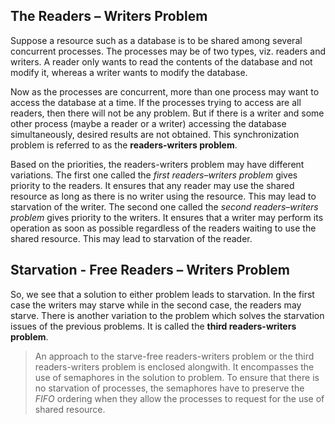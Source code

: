 ## The Readers – Writers Problem
Suppose a resource such as a database is to be shared among several concurrent processes. The processes may be of two types, viz. readers and writers. A reader only wants to read the contents of the database and not modify it, whereas a writer wants to modify the database. 

Now as the processes are concurrent, more than one process may want to access the database at a time. If the processes trying to access are all readers, then there will not be any problem. But if there is a writer and some other process (maybe a reader or a writer) accessing the database simultaneously, desired results are not obtained. This synchronization problem is referred to as the **readers-writers problem**.

Based on the priorities, the readers-writers problem may have different variations. The first one called the *first readers–writers problem* gives priority to the readers. It ensures that any reader may use the shared resource as long as there is no writer using the resource. This may lead to starvation of the writer. The second one called the *second readers–writers problem* gives priority to the writers. It ensures that a writer may perform its operation as soon as possible regardless of the readers waiting to use the shared resource. This may lead to starvation of the reader.

## Starvation - Free Readers – Writers Problem

So, we see that a solution to either problem leads to starvation. In the first case the writers may starve while in the second case, the readers may starve. There is another variation to the problem which solves the starvation issues of the previous problems. It is called the **third readers-writers problem**. 

>An approach to the starve-free readers-writers problem or the third readers-writers problem is enclosed alongwith. It encompasses the use of semaphores in the solution to problem. To ensure that there is no starvation of processes, the semaphores have to preserve the *FIFO* ordering when they allow the processes to request for the use of shared resource.
